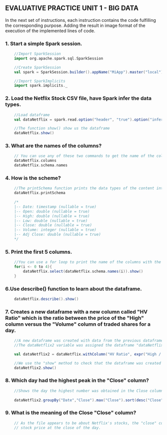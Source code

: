 ## EVALUATIVE PRACTICE UNIT 1 - BIG DATA

In the next set of instructions, each instruction contains the code fulfilling 
the corresponding purpose. Adding the result in image format of the execution of 
the implemented lines of code.

### **1. Start a simple Spark session.** 
```scala
    //Import SparkSession
    import org.apache.spark.sql.SparkSession

    //Create SparkSession
    val spark = SparkSession.builder().appName("MiApp").master("local").getOrCreate()

    //Import SparkImplicits 
    import spark.implicits._ 
 ```

### **2. Load the Netflix Stock CSV file, have Spark infer the data types.**
```scala
    //Load dataframe
    val dataNetflix = spark.read.option("header", "true").option("inferSchema","true")csv("Netflix_2011_2016.csv")

    //The function show() show us the dataframe
    dataNetflix.show()
```
### **3. What are the names of the columns?**
```scala
    // You can use any of these two commands to get the name of the columns
    dataNetflix.columns
    dataNetflix.schema.names
```
### **4. How is the scheme?**
```scala
    //The printSchema function prints the data types of the content into the dataframe
    dataNetflix.printSchema 
    
    /*
    |-- Date: timestamp (nullable = true)
    |-- Open: double (nullable = true)
    |-- High: double (nullable = true)
    |-- Low: double (nullable = true)
    |-- Close: double (nullable = true)
    |-- Volume: integer (nullable = true)
    |-- Adj Close: double (nullable = true)
    */
```

### **5. Print the first 5 columns.**
```scala
    //You can use a for loop to print the name of the columns with the "columns" method
    for(i <- 0 to 4){
        dataNetflix.select(dataNetflix.schema.names(i)).show()
    }
```

### **6.Use describe() function to learn about the dataframe.**
```scala
    dataNetflix.describe().show()
```

### **7.  Creates a new dataframe with a new column called "HV Ratio" which is the ratio between the price of the "High" column versus the "Volume" column of traded shares for a day.**
```scala
    //A new dataframe was created with data from the previous dataframe by adding a new column called HV_Ratio. This column is the relationship between the High and Volume columns.
    //The dataNetflix2 variable was assigned the dataframe "dataNetflix" with the withColumn function to add the new required column and doing the division operation in the High and Volume columns.

    val dataNetflix2 = dataNetflix.withColumn("HV Ratio", expr("High / Volume"))

    //We use the "show" method to check that the dataframe was created correctly
    dataNetflix2.show()
```
### **8. Which day had the highest peak in the "Close" column?**
```scala
    //Shows the day the highest number was obtained in the Close column. The Date and Close columns were grouped, arranged in descending order, applying the max function and    only showing the first row.
        
    dataNetflix2.groupBy("Date","Close").max("Close").sort(desc("Close")).show(1)
```
### **9. What is the meaning of the Close "Close" column?**
```scala
    // As the file appears to be about Netflix's stocks, the "close" column refers to the
    // stock price at the close of the day.
```
